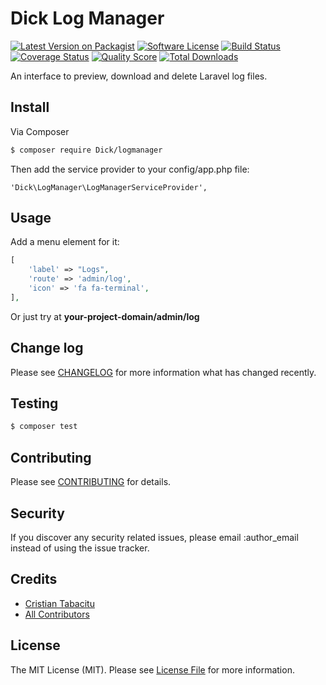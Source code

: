 # Dick Log Manager

[![Latest Version on Packagist](https://img.shields.io/packagist/v/Dick/logmanager.svg?style=flat-square)](https://packagist.org/packages/Dick/logmanager)
[![Software License](https://img.shields.io/badge/license-MIT-brightgreen.svg?style=flat-square)](LICENSE.md)
[![Build Status](https://img.shields.io/travis/dick/logmanager/master.svg?style=flat-square)](https://travis-ci.org/dick/logmanager)
[![Coverage Status](https://img.shields.io/scrutinizer/coverage/g/dick/logmanager.svg?style=flat-square)](https://scrutinizer-ci.com/g/dick/logmanager/code-structure)
[![Quality Score](https://img.shields.io/scrutinizer/g/dick/logmanager.svg?style=flat-square)](https://scrutinizer-ci.com/g/dick/logmanager)
[![Total Downloads](https://img.shields.io/packagist/dt/Dick/logmanager.svg?style=flat-square)](https://packagist.org/packages/Dick/logmanager)

An interface to preview, download and delete Laravel log files.

## Install

Via Composer

``` bash
$ composer require Dick/logmanager
```

Then add the service provider to your config/app.php file:

``` 
'Dick\LogManager\LogManagerServiceProvider',
```

## Usage

Add a menu element for it:

``` php
[
    'label' => "Logs",
    'route' => 'admin/log',
    'icon' => 'fa fa-terminal',
],
```

Or just try at **your-project-domain/admin/log**

## Change log

Please see [CHANGELOG](CHANGELOG.md) for more information what has changed recently.

## Testing

``` bash
$ composer test
```

## Contributing

Please see [CONTRIBUTING](CONTRIBUTING.md) for details.

## Security

If you discover any security related issues, please email :author_email instead of using the issue tracker.

## Credits

- [Cristian Tabacitu](https://github.com/tabacitu)
- [All Contributors](../../contributors)

## License

The MIT License (MIT). Please see [License File](LICENSE.md) for more information.
